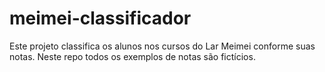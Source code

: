 # meimei-classificador
Este projeto classifica os alunos nos cursos do Lar Meimei conforme suas notas. Neste repo todos os exemplos de notas são fictícios.
